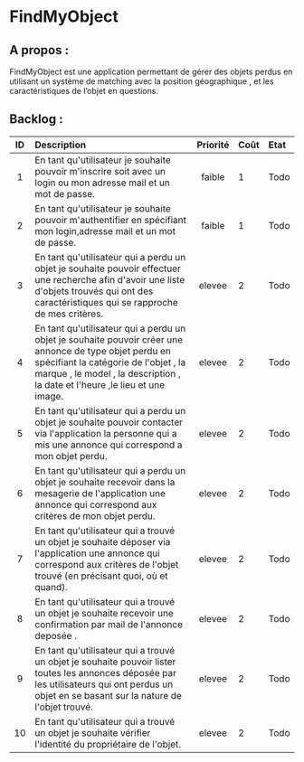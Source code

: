 FindMyObject
=========

A propos :
----------

FindMyObject est une application permettant de gérer des  objets perdus en utilisant un système de matching avec la position géographique , et les caractéristiques de l’objet en questions.

Backlog :
---------


|ID |Description|Priorité|Coût|Etat|
|:-:|:----------|:------:|:---|:---|
|1|En tant qu'utilisateur je souhaite pouvoir m'inscrire soit avec un login ou mon adresse mail et un mot de passe.  |faible| 1 | Todo|
|2|En tant qu'utilisateur je souhaite pouvoir m'authentifier en spécifiant mon login,adresse mail et un  mot de passe.|faible| 1 | Todo|
|3|En tant qu'utilisateur qui a perdu un objet je souhaite pouvoir effectuer une recherche afin d'avoir une liste d'objets trouvés qui ont des caractéristiques qui se rapproche de mes critères. |elevee| 2 | Todo|
|4|En tant qu'utilisateur qui a perdu un objet je souhaite pouvoir créer une annonce de type objet perdu en spécifiant la catégorie de l'objet , la marque , le model , la description , la date et l'heure ,le lieu et une image. |elevee| 2 | Todo|
|5|En tant qu'utilisateur qui a perdu un objet je souhaite pouvoir contacter via l'application la personne qui a mis une annonce qui correspond a mon objet perdu. |elevee| 2 | Todo|
|6|En tant qu'utilisateur qui a perdu un objet je souhaite recevoir dans la mesagerie de l'application une annonce qui correspond aux critères de mon objet perdu.|elevee| 2 | Todo|
|7|En tant qu'utilisateur qui a trouvé un objet je souhaite déposer via l'application une annonce qui correspond aux critères de l'objet trouvé (en précisant quoi, où et quand).|elevee| 2 | Todo|
|8|En tant qu'utilisateur qui a trouvé un objet je souhaite recevoir une confirmation par mail de l'annonce deposée .|elevee| 2 | Todo|
|9|En tant qu'utilisateur qui a trouvé un objet je souhaite pouvoir lister toutes les annonces déposée par les utilisateurs qui ont perdus un objet en se basant sur la nature de l'objet trouvé.|elevee| 2 | Todo|
|10|En tant qu'utilisateur qui a trouvé un objet je souhaite vérifier l'identité du propriétaire de l'objet.|elevee| 2 | Todo|
